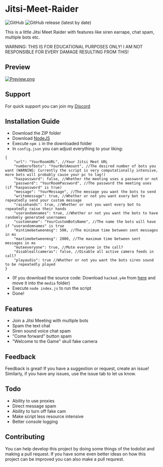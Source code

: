 # Jitsi-Meet-Raider
<img alt="GitHub" src="https://img.shields.io/github/license/roo7k1d/d0x-k1t-v2">
<img alt="GitHub release (latest by date)" src="https://img.shields.io/github/v/release/roo7k1d/d0x-k1t-v2">


This is a little Jitsi Meet Raider with features like siren earrape, chat spam, multiple bots etc.

WARNING: THIS IS FOR EDUCATIONAL PURPOSES ONLY! I AM NOT RESPONSIBLE FOR EVERY DAMAGE RESULTING FROM THIS!

## Preview
[![Preview.png](https://img.youtube.com/vi/HJ_AXiK7gyo/0.jpg)](https://www.youtube.com/watch?v=HJ_AXiK7gyo)

## Support
For quick support you can join my [Discord](https://discord.gg/QQaWvMkFbs)

## Installation Guide
- Download the ZIP folder
- Download [NodeJS](https://nodejs.org/en/download/)
- Execute `npm i` in the downloaded folder
- In `config.json` you can adjust everything to your liking:
```
{
    "url": "YourRoomURL", //Your Jitsi Meet URL
    "numberofbots": "YourBotAmount", //The desired number of bots you want (WARNING: Currently the script is very computationally intensive, more bots will probably cause your pc to lag!)
    "haspassword": false, //Whether the meeting uses a password or not
    "password": "YourRoomPassword", //The password the meeting uses (if "haspassword" is true)
    "message": "YourMessage", //The message you want the bots to send
    "writemessage": true, //Whether or not you want every bot to repeatedly send your custom message
    "raisehands": true, //Whether or not you want every bot to repeatedly raise their hands
    "userandomnames": true, //Whether or not you want the bots to have randomly generated usernames
    "customname": "YourCustomBotsName", //The name the bots will have if "userandomnames" is true
    "mintimebetweenmsg": 500, //The minimum time between sent messages in ms
    "maxtimebetweenmsg": 2000, //The maximum time between sent messages in ms
    "muteeveryone": true, //Mute everyone in the call?
    "disableallcameras": false, //Disable all active camera feeds in call?
    "playaudio": true //Whether or not you want the bots siren sound to be repeatedly played
}
```
- (If you download the source code: Download `hacked.y4m` from [here](https://anonfiles.com/X4z3D0w5u5/hacked_y4m) and move it into the `media` folder)
- Execute `node index.js` to run the script
- Done!

## Features
- Join a Jitsi Meeting with multiple bots
- Spam the text chat
- Siren sound voice chat spam
- "Come forward" button spam
- "Welcome to the Game" skull fake camera

## Feedback
Feedback is great! If you have a suggestion or request, create an issue! Similarly, if you have any issues, use the issue tab to let us know.

## Todo
- Ability to use proxies
- Direct message spam
- Ability to turn off fake cam
- Make script less resource intensive
- Better console logging

## Contributing
You can help develop this project by doing some things of the todolist and making a pull request. If you have some even better ideas on how this project can be improved you can also make a pull requrest.

